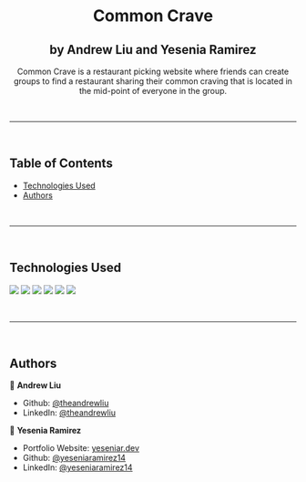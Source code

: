 <h1 align="center">Common Crave</h1>

<h2 align="center"> by Andrew Liu and Yesenia Ramirez</h2>

<p align="center">Common Crave is a restaurant picking website where friends can create groups to find a restaurant sharing their common craving that is located in the mid-point of everyone in the group. <br></p>

<br>
<hr>
<br>

## Table of Contents 
- [Technologies Used](#technologies-used)
- [Authors](#authors)

<br>
<hr>
<br>

## Technologies Used 
<img src="https://img.shields.io/badge/JavaScript-323330?style=for-the-badge&logo=javascript&logoColor=F7DF1E"> <img src="https://img.shields.io/badge/Node.js-339933?style=for-the-badge&logo=nodedotjs&logoColor=white"> <img src="https://img.shields.io/badge/Express.js-000000?style=for-the-badge&logo=express&logoColor=white"> <img src="https://img.shields.io/badge/MongoDB-4EA94B?style=for-the-badge&logo=mongodb&logoColor=white"> <img src="https://img.shields.io/badge/React-20232A?style=for-the-badge&logo=react&logoColor=61DAFB"> <img src="https://img.shields.io/badge/Tailwind_CSS-38B2AC?style=for-the-badge&logo=tailwind-css&logoColor=white">

<br>
<hr>
<br>

## Authors

👤 **Andrew Liu**

* Github: [@theandrewliu](https://github.com/theandrewliu)
* LinkedIn: [@theandrewliu](https://www.linkedin.com/in/theandrewliu)

👤 **Yesenia Ramirez**

* Portfolio Website: [yeseniar.dev](https://www.yeseniar.dev)
* Github: [@yeseniaramirez14](https://github.com/yeseniaramirez14)
* LinkedIn: [@yeseniaramirez14](https://linkedin.com/in/yeseniaramirez14)


